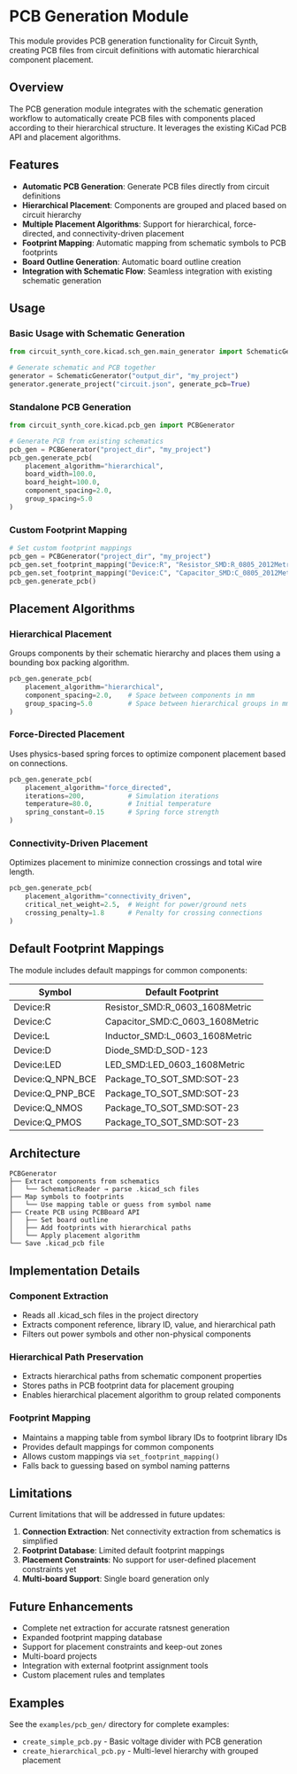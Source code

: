 # PCB Generation Module

This module provides PCB generation functionality for Circuit Synth, creating PCB files from circuit definitions with automatic hierarchical component placement.

## Overview

The PCB generation module integrates with the schematic generation workflow to automatically create PCB files with components placed according to their hierarchical structure. It leverages the existing KiCad PCB API and placement algorithms.

## Features

- **Automatic PCB Generation**: Generate PCB files directly from circuit definitions
- **Hierarchical Placement**: Components are grouped and placed based on circuit hierarchy
- **Multiple Placement Algorithms**: Support for hierarchical, force-directed, and connectivity-driven placement
- **Footprint Mapping**: Automatic mapping from schematic symbols to PCB footprints
- **Board Outline Generation**: Automatic board outline creation
- **Integration with Schematic Flow**: Seamless integration with existing schematic generation

## Usage

### Basic Usage with Schematic Generation

```python
from circuit_synth_core.kicad.sch_gen.main_generator import SchematicGenerator

# Generate schematic and PCB together
generator = SchematicGenerator("output_dir", "my_project")
generator.generate_project("circuit.json", generate_pcb=True)
```

### Standalone PCB Generation

```python
from circuit_synth_core.kicad.pcb_gen import PCBGenerator

# Generate PCB from existing schematics
pcb_gen = PCBGenerator("project_dir", "my_project")
pcb_gen.generate_pcb(
    placement_algorithm="hierarchical",
    board_width=100.0,
    board_height=100.0,
    component_spacing=2.0,
    group_spacing=5.0
)
```

### Custom Footprint Mapping

```python
# Set custom footprint mappings
pcb_gen = PCBGenerator("project_dir", "my_project")
pcb_gen.set_footprint_mapping("Device:R", "Resistor_SMD:R_0805_2012Metric")
pcb_gen.set_footprint_mapping("Device:C", "Capacitor_SMD:C_0805_2012Metric")
pcb_gen.generate_pcb()
```

## Placement Algorithms

### Hierarchical Placement
Groups components by their schematic hierarchy and places them using a bounding box packing algorithm.

```python
pcb_gen.generate_pcb(
    placement_algorithm="hierarchical",
    component_spacing=2.0,    # Space between components in mm
    group_spacing=5.0         # Space between hierarchical groups in mm
)
```

### Force-Directed Placement
Uses physics-based spring forces to optimize component placement based on connections.

```python
pcb_gen.generate_pcb(
    placement_algorithm="force_directed",
    iterations=200,           # Simulation iterations
    temperature=80.0,         # Initial temperature
    spring_constant=0.15      # Spring force strength
)
```

### Connectivity-Driven Placement
Optimizes placement to minimize connection crossings and total wire length.

```python
pcb_gen.generate_pcb(
    placement_algorithm="connectivity_driven",
    critical_net_weight=2.5,  # Weight for power/ground nets
    crossing_penalty=1.8      # Penalty for crossing connections
)
```

## Default Footprint Mappings

The module includes default mappings for common components:

| Symbol | Default Footprint |
|--------|------------------|
| Device:R | Resistor_SMD:R_0603_1608Metric |
| Device:C | Capacitor_SMD:C_0603_1608Metric |
| Device:L | Inductor_SMD:L_0603_1608Metric |
| Device:D | Diode_SMD:D_SOD-123 |
| Device:LED | LED_SMD:LED_0603_1608Metric |
| Device:Q_NPN_BCE | Package_TO_SOT_SMD:SOT-23 |
| Device:Q_PNP_BCE | Package_TO_SOT_SMD:SOT-23 |
| Device:Q_NMOS | Package_TO_SOT_SMD:SOT-23 |
| Device:Q_PMOS | Package_TO_SOT_SMD:SOT-23 |

## Architecture

```
PCBGenerator
├── Extract components from schematics
│   └── SchematicReader → parse .kicad_sch files
├── Map symbols to footprints
│   └── Use mapping table or guess from symbol name
├── Create PCB using PCBBoard API
│   ├── Set board outline
│   ├── Add footprints with hierarchical paths
│   └── Apply placement algorithm
└── Save .kicad_pcb file
```

## Implementation Details

### Component Extraction
- Reads all .kicad_sch files in the project directory
- Extracts component reference, library ID, value, and hierarchical path
- Filters out power symbols and other non-physical components

### Hierarchical Path Preservation
- Extracts hierarchical paths from schematic component properties
- Stores paths in PCB footprint data for placement grouping
- Enables hierarchical placement algorithm to group related components

### Footprint Mapping
- Maintains a mapping table from symbol library IDs to footprint library IDs
- Provides default mappings for common components
- Allows custom mappings via `set_footprint_mapping()`
- Falls back to guessing based on symbol naming patterns

## Limitations

Current limitations that will be addressed in future updates:

1. **Connection Extraction**: Net connectivity extraction from schematics is simplified
2. **Footprint Database**: Limited default footprint mappings
3. **Placement Constraints**: No support for user-defined placement constraints yet
4. **Multi-board Support**: Single board generation only

## Future Enhancements

- Complete net extraction for accurate ratsnest generation
- Expanded footprint mapping database
- Support for placement constraints and keep-out zones
- Multi-board projects
- Integration with external footprint assignment tools
- Custom placement rules and templates

## Examples

See the `examples/pcb_gen/` directory for complete examples:

- `create_simple_pcb.py` - Basic voltage divider with PCB generation
- `create_hierarchical_pcb.py` - Multi-level hierarchy with grouped placement